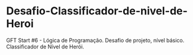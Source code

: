 # Desafio-Classificador-de-nivel-de-Heroi
GFT Start #6 - Lógica de Programação. Desafio de projeto, nível básico. Classificador de Nível de Herói.
